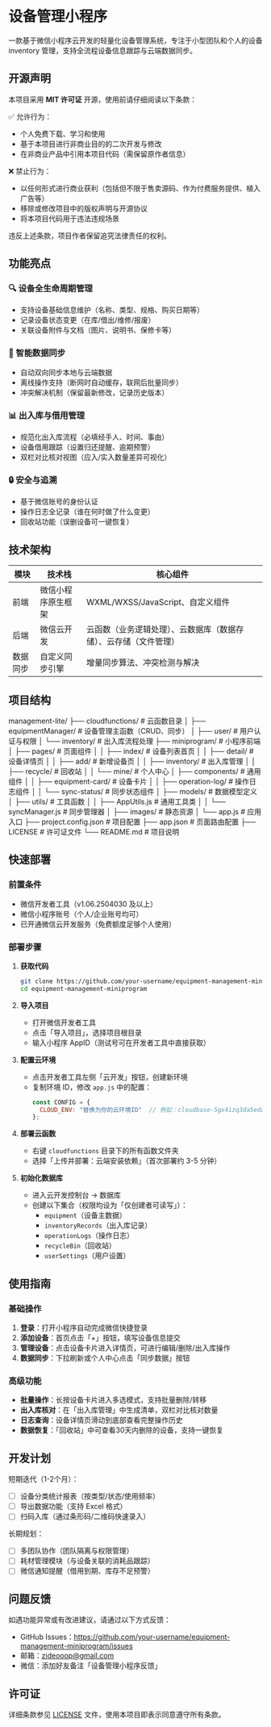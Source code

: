 # 设备管理小程序

一款基于微信小程序云开发的轻量化设备管理系统，专注于小型团队和个人的设备 inventory 管理，支持全流程设备信息跟踪与云端数据同步。

## 开源声明

本项目采用 **MIT 许可证** 开源，使用前请仔细阅读以下条款：

✅ 允许行为：
- 个人免费下载、学习和使用
- 基于本项目进行非商业目的的二次开发与修改
- 在非商业产品中引用本项目代码（需保留原作者信息）

❌ 禁止行为：
- 以任何形式进行商业获利（包括但不限于售卖源码、作为付费服务提供、植入广告等）
- 移除或修改项目中的版权声明与开源协议
- 将本项目代码用于违法违规场景

违反上述条款，项目作者保留追究法律责任的权利。

## 功能亮点

### 🔍 设备全生命周期管理
- 支持设备基础信息维护（名称、类型、规格、购买日期等）
- 记录设备状态变更（在库/借出/维修/报废）
- 关联设备附件与文档（图片、说明书、保修卡等）

### 🔄 智能数据同步
- 自动双向同步本地与云端数据
- 离线操作支持（断网时自动缓存，联网后批量同步）
- 冲突解决机制（保留最新修改，记录历史版本）

### 📊 出入库与借用管理
- 规范化出入库流程（必填经手人、时间、事由）
- 设备借用跟踪（设置归还提醒、逾期预警）
- 双栏对比核对视图（应入/实入数量差异可视化）

### 🔒 安全与追溯
- 基于微信账号的身份认证
- 操作日志全记录（谁在何时做了什么变更）
- 回收站功能（误删设备可一键恢复）

## 技术架构

| 模块 | 技术栈 | 核心组件 |
|------|--------|----------|
| 前端 | 微信小程序原生框架 | WXML/WXSS/JavaScript、自定义组件 |
| 后端 | 微信云开发 | 云函数（业务逻辑处理）、云数据库（数据存储）、云存储（文件管理） |
| 数据同步 | 自定义同步引擎 | 增量同步算法、冲突检测与解决 |

## 项目结构
management-lite/
├── cloudfunctions/           # 云函数目录
│   ├── equipmentManager/     # 设备管理主函数（CRUD、同步）
│   ├── user/                 # 用户认证与权限
│   └── inventory/            # 出入库流程处理
├── miniprogram/              # 小程序前端
│   ├── pages/                # 页面组件
│   │   ├── index/            # 设备列表首页
│   │   ├── detail/           # 设备详情页
│   │   ├── add/              # 新增设备页
│   │   ├── inventory/        # 出入库管理
│   │   ├── recycle/          # 回收站
│   │   └── mine/             # 个人中心
│   ├── components/           # 通用组件
│   │   ├── equipment-card/   # 设备卡片
│   │   ├── operation-log/    # 操作日志组件
│   │   └── sync-status/      # 同步状态组件
│   ├── models/               # 数据模型定义
│   ├── utils/                # 工具函数
│   │   ├── AppUtils.js       # 通用工具类
│   │   └── syncManager.js    # 同步管理器
│   ├── images/               # 静态资源
│   └── app.js                # 应用入口
├── project.config.json       # 项目配置
├── app.json                  # 页面路由配置
├── LICENSE                   # 许可证文件
└── README.md                 # 项目说明
## 快速部署

### 前置条件
- 微信开发者工具（v1.06.2504030 及以上）
- 微信小程序账号（个人/企业账号均可）
- 已开通微信云开发服务（免费额度足够个人使用）

### 部署步骤

1. **获取代码**
   ```bash
   git clone https://github.com/your-username/equipment-management-miniprogram.git
   cd equipment-management-miniprogram
   ```

2. **导入项目**
   - 打开微信开发者工具
   - 点击「导入项目」，选择项目根目录
   - 输入小程序 AppID（测试号可在开发者工具中直接获取）

3. **配置云环境**
   - 点击开发者工具左侧「云开发」按钮，创建新环境
   - 复制环境 ID，修改 `app.js` 中的配置：
     ```javascript
     const CONFIG = {
       CLOUD_ENV: "替换为你的云环境ID"  // 例如：cloudbase-5gx4izq3da5eda5e
     };
     ```

4. **部署云函数**
   - 右键 `cloudfunctions` 目录下的所有函数文件夹
   - 选择「上传并部署：云端安装依赖」（首次部署约 3-5 分钟）

5. **初始化数据库**
   - 进入云开发控制台 → 数据库
   - 创建以下集合（权限均设为「仅创建者可读写」）：
     - `equipment`（设备主数据）
     - `inventoryRecords`（出入库记录）
     - `operationLogs`（操作日志）
     - `recycleBin`（回收站）
     - `userSettings`（用户设置）

## 使用指南

### 基础操作
1. **登录**：打开小程序自动完成微信快捷登录
2. **添加设备**：首页点击「+」按钮，填写设备信息提交
3. **管理设备**：点击设备卡片进入详情页，可进行编辑/删除/出入库操作
4. **数据同步**：下拉刷新或个人中心点击「同步数据」按钮

### 高级功能
- **批量操作**：长按设备卡片进入多选模式，支持批量删除/转移
- **出入库核对**：在「出入库管理」中生成清单，双栏对比核对数量
- **日志查询**：设备详情页滑动到底部查看完整操作历史
- **数据恢复**：「回收站」中可查看30天内删除的设备，支持一键恢复

## 开发计划

短期迭代（1-2个月）：
- [ ] 设备分类统计报表（按类型/状态/使用频率）
- [ ] 导出数据功能（支持 Excel 格式）
- [ ] 扫码入库（通过条形码/二维码快速录入）

长期规划：
- [ ] 多团队协作（团队隔离与权限管理）
- [ ] 耗材管理模块（与设备关联的消耗品跟踪）
- [ ] 微信通知提醒（借用到期、库存不足预警）

## 问题反馈

如遇功能异常或有改进建议，请通过以下方式反馈：
- GitHub Issues：https://github.com/your-username/equipment-management-miniprogram/issues
- 邮箱：zideooop@gmail.com
- 微信：添加好友备注「设备管理小程序反馈」

## 许可证

详细条款参见 [LICENSE](LICENSE) 文件，使用本项目即表示同意遵守所有条款。
